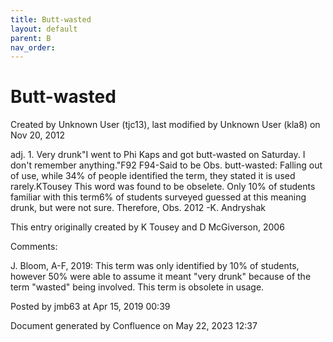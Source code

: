 ```yaml
---
title: Butt-wasted
layout: default
parent: B
nav_order:
---
```


# Butt-wasted

Created by  Unknown User (tjc13), last modified by  Unknown User (kla8) on Nov 20, 2012

adj. 1. Very drunk&quot;I went to Phi Kaps and got butt-wasted on Saturday. I don't remember anything.&quot;F92 F94-Said to be Obs. butt-wasted: Falling out of use, while 34% of people identified the term, they stated it is used rarely.KTousey This word was found to be obselete. Only 10% of students familiar with this term6% of students surveyed guessed at this meaning drunk, but were not sure. Therefore, Obs. 2012 -K. Andryshak

This entry originally created by K Tousey and D McGiverson, 2006

Comments:

J. Bloom, A-F, 2019: This term was only identified by 10% of students, however 50% were able to assume it meant &quot;very drunk&quot; because of the term &quot;wasted&quot; being involved. This term is obsolete in usage. 

Posted by jmb63 at Apr 15, 2019 00:39

Document generated by Confluence on May 22, 2023 12:37


